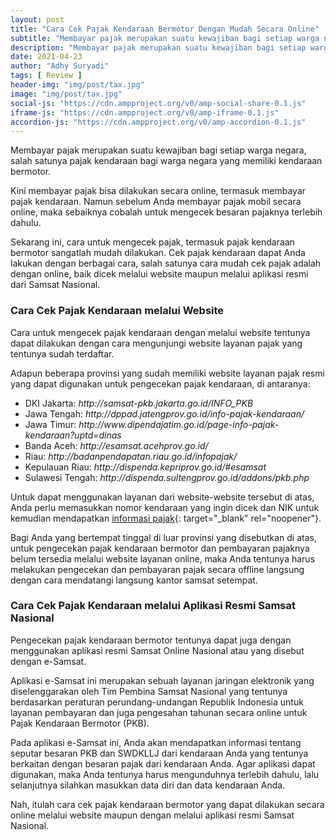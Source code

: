 ```yaml
---
layout: post
title: "Cara Cek Pajak Kendaraan Bermotor Dengan Mudah Secara Online"
subtitle: "Membayar pajak merupakan suatu kewajiban bagi setiap warga negara, salah satunya pajak kendaraan bagi warga negara yang memiliki kendaraan bermotor."
description: "Membayar pajak merupakan suatu kewajiban bagi setiap warga negara, salah satunya pajak kendaraan bagi warga negara yang memiliki kendaraan bermotor."
date: 2021-04-23
author: "Adhy Suryadi"
tags: [ Review ]
header-img: "img/post/tax.jpg"
image: "img/post/tax.jpg"
social-js: "https://cdn.ampproject.org/v0/amp-social-share-0.1.js"
iframe-js: "https://cdn.ampproject.org/v0/amp-iframe-0.1.js"
accordion-js: "https://cdn.ampproject.org/v0/amp-accordion-0.1.js"
---
```


Membayar pajak merupakan suatu kewajiban bagi setiap warga negara, salah satunya pajak kendaraan bagi warga negara yang memiliki kendaraan bermotor.

Kini membayar pajak bisa dilakukan secara online, termasuk membayar pajak kendaraan. Namun sebelum Anda membayar pajak mobil secara online, maka sebaiknya cobalah untuk mengecek besaran pajaknya terlebih dahulu.

Sekarang ini, cara untuk mengecek pajak, termasuk pajak kendaraan bermotor sangatlah mudah dilakukan. Cek pajak kendaraan dapat Anda lakukan dengan berbagai cara, salah satunya cara mudah cek pajak adalah dengan online, baik dicek melalui website maupun melalui aplikasi resmi dari Samsat Nasional.
 

### Cara Cek Pajak Kendaraan melalui Website

Cara untuk mengecek pajak kendaraan dengan melalui website tentunya dapat dilakukan dengan cara mengunjungi website layanan pajak yang tentunya sudah terdaftar.

Adapun beberapa provinsi yang sudah memiliki website layanan pajak resmi yang dapat digunakan untuk pengecekan pajak kendaraan, di antaranya:
<ul>
<li>DKI Jakarta: <i>http://samsat-pkb.jakarta.go.id/INFO_PKB</i></li>
<li>Jawa Tengah: <i>http://dppad.jatengprov.go.id/info-pajak-kendaraan/</i></li>
<li>Jawa Timur: <i>http://www.dipendajatim.go.id/page-info-pajak-kendaraan?uptd=dinas</i></li>
<li>Banda Aceh: <i>http://esamsat.acehprov.go.id/</i></li>
<li>Riau: <i>http://badanpendapatan.riau.go.id/infopajak/</i></li>
<li>Kepulauan Riau: <i>http://dispenda.kepriprov.go.id/#esamsat</i></li>
<li>Sulawesi Tengah: <i>http://dispenda.sultengprov.go.id/addons/pkb.php</i></li>
</ul>

Untuk dapat menggunakan layanan dari website-website tersebut di atas, Anda perlu memasukkan nomor kendaraan yang ingin dicek dan NIK untuk kemudian mendapatkan [informasi pajak](https://www.linkaja.id/artikel/pajak-101-pengertian-jenis-dan-fungsinya "informasi pajak"){: target="_blank" rel="noopener"}.

Bagi Anda yang bertempat tinggal di luar provinsi yang disebutkan di atas, untuk pengecekan pajak kendaraan bermotor dan pembayaran pajaknya belum tersedia melalui website layanan online, maka Anda tentunya harus melakukan pengecekan dan pembayaran pajak secara offline langsung dengan cara mendatangi langsung kantor samsat setempat.

### Cara Cek Pajak Kendaraan melalui Aplikasi Resmi Samsat Nasional

Pengecekan pajak kendaraan bermotor tentunya dapat juga dengan menggunakan aplikasi resmi Samsat Online Nasional atau yang disebut dengan e-Samsat.

Aplikasi e-Samsat ini merupakan sebuah layanan jaringan elektronik yang diselenggarakan oleh Tim Pembina Samsat Nasional yang tentunya berdasarkan peraturan perundang-undangan Republik Indonesia untuk layanan pembayaran dan juga pengesahan tahunan secara online untuk Pajak Kendaraan Bermotor (PKB). 

Pada aplikasi e-Samsat ini, Anda akan mendapatkan informasi tentang seputar besaran PKB dan SWDKLLJ dari kendaraan Anda yang tentunya berkaitan dengan besaran pajak dari kendaraan Anda. Agar aplikasi dapat digunakan, maka Anda tentunya harus mengunduhnya terlebih dahulu, lalu selanjutnya silahkan masukkan data diri dan data kendaraan Anda.

Nah, itulah cara cek pajak kendaraan bermotor yang dapat dilakukan secara online melalui website maupun dengan melalui aplikasi resmi Samsat Nasional.

